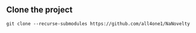 ## Clone the project 

```
git clone --recurse-submodules https://github.com/all4one1/NaNovelty
```
